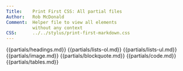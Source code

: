 ```yaml
---
Title:    Print First CSS: All partial files
Author:   Rob McDonald  
Comment:  Helper file to view all elements
          without any context
CSS:      ../../stylus/print-first-markdown.css
---
```


{{partials/headings.md}}
{{partials/lists-ol.md}}
{{partials/lists-ul.md}}
{{partials/image.md}}
{{partials/blockquote.md}}
{{partials/code.md}}
{{partials/tables.md}}
